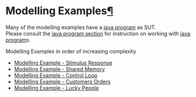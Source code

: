 <a name="Modelling-Examples"></a>

# Modelling Examples[¶](#Modelling-Examples)

Many of the modelling examples have a [java program](Java_program) as SUT.  
Please consult the [java program section](Java_program) for instruction on working with [java program](Java_program)s.

Modelling Examples in order of increasing complexity

*   [Modelling Example - Stimulus Response](Modelling_Example_Stimulus_Response)
*   [Modelling Example - Shared Memory](Modelling-Example-Shared-Memory)
*   [Modelling Example - Control Loop](Modelling_Example_Control_Loop)
*   [Modelling Example - Customers Orders](Modelling_Example_Customers_Orders)
*   [Modelling Example - Lucky People](Modelling-Example-Lucky-People)